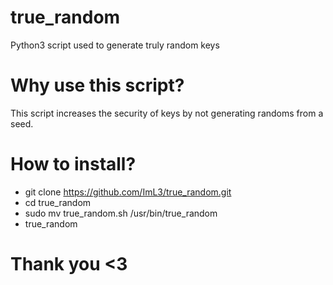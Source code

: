 # true_random
Python3 script used to generate truly random keys

# Why use this script?

This script increases the security of keys by not generating randoms from a seed.

# How to install?
- git clone https://github.com/ImL3/true_random.git
- cd true_random
- sudo mv true_random.sh /usr/bin/true_random
- true_random

# Thank you <3
